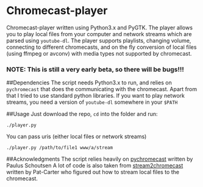 # Chromecast-player

Chromecast-player written using Python3.x and PyGTK. The player allows you to play local files from your computer and network streams which are parsed using `youtube-dl`. The player supports playlists, changing volume, connecting to different chromecasts, and on the fly conversion of local files (using ffmpeg or avconv) with media types not supported by chromecast.

### NOTE: This is still a very early beta, so there will be bugs!!!

##Dependencies
The script needs Python3.x to run, and relies on `pychromecast` that does the communicating with the chromecast. Apart from that I tried to use standard python libraries. If you want to play network streams, you need a version of `youtube-dl` somewhere in your `$PATH`

##Usage
Just download the repo, `cd` into the folder and run:

```
./player.py
```


You can pass uris (either local files or network streams)

```
./player.py /path/to/file1 www/a/stream
```

##Acknowledgments
The script relies heavily on [pychromecast](https://github.com/balloob/pychromecast) written by Paulus Schoutsen
A lot of code is also taken from [stream2chromecast](https://github.com/Pat-Carter/stream2chromecast) written by Pat-Carter who figured out how to stream local files to the chromecast. 
